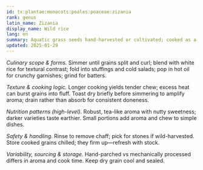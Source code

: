 ```yaml
---
id: tx:plantae:monocots:poales:poaceae:zizania
rank: genus
latin_name: Zizania
display_name: Wild rice
lang: en
summary: Aquatic grass seeds hand-harvested or cultivated; cooked as a nutty, chewy whole grain, blended into pilafs, soups, and salads, and popped or ground for regional dishes.
updated: 2025-01-29
---
```


_Culinary scope & forms._ Simmer until grains split and curl; blend with white rice for textural contrast; fold into stuffings and cold salads; pop in hot oil for crunchy garnishes; grind for batters.

_Texture & cooking logic._ Longer cooking yields tender chew; excess heat can burst grains into fluff. Toast dry briefly before simmering to amplify aroma; drain rather than absorb for consistent doneness.

_Nutrition patterns (high-level)._ Robust, tea-like aroma with nutty sweetness; darker varieties taste earthier. Small portions add aroma and chew to simple dishes.

_Safety & handling._ Rinse to remove chaff; pick for stones if wild-harvested. Store cooked grains chilled; they firm up—refresh with stock.

_Variability, sourcing & storage._ Hand-parched vs mechanically processed differs in aroma and cook time. Keep dry grain cool and sealed.
